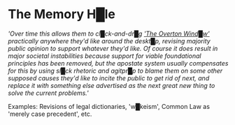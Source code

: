 # The Memory H█le

*'Over time this allows them to cl█ck-and-dr█g ['The Overton Wind█w'](https://en.wikipedia.org/wiki/Overton_window) practically anywhere they'd like around the deskt█p, revising majority public opinion to support whatever they'd like.  Of course it does result in major societal instabilities because support for viable foundational principles has been removed, but the apostate system usually compensates for this by using sl█ck rhetoric and agitpr█p to blame them on some other supposed causes they'd like to incite the public to get rid of next, and replace it with something else advertised as the next great new thing to solve the current problems.'*

Examples: Revisions of legal dictionaries, 'w█keism', Common Law as 'merely case precedent', etc.